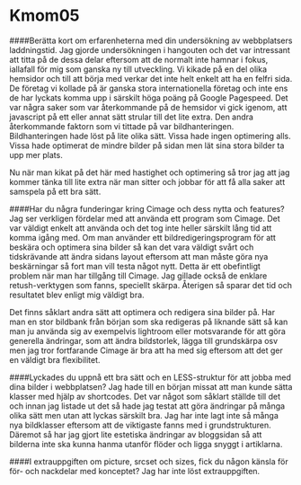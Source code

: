 Kmom05
===============================

####Berätta kort om erfarenheterna med din undersökning av webbplatsers laddningstid.
Jag gjorde undersökningen i hangouten och det var intressant att titta på de dessa delar eftersom att de normalt inte hamnar i fokus, iallafall för mig som ganska ny till utveckling. Vi kikade på en del olika hemsidor och till att börja med verkar det inte helt enkelt att ha en felfri sida. De företag vi kollade på är ganska stora internationella företag och inte ens de har lyckats komma upp i särskilt höga poäng på Google Pagespeed. Det var några saker som var återkommande på de hemsidor vi gick igenom, att javascript på ett eller annat sätt strular till det lite extra. Den andra återkommande faktorn som vi tittade på var bildhanteringen. Bildhanteringen hade löst på lite olika sätt. Vissa hade ingen optimering alls. Vissa hade optimerat de mindre bilder på sidan men lät sina stora bilder ta upp mer plats.

Nu när man kikat på det här med hastighet och optimering så tror jag att jag kommer tänka till lite extra när man sitter och jobbar för att få alla saker att samspela på ett bra sätt.

####Har du några funderingar kring Cimage och dess nytta och features?
Jag ser verkligen fördelar med att använda ett program som Cimage. Det var väldigt enkelt att använda och det tog inte heller särskilt lång tid att komma igång med. Om man använder ett bildredigeringsprogram för att beskära och optimera sina bilder så kan det vara väldigt svårt och tidskrävande att ändra sidans layout eftersom att man måste göra nya beskärningar så fort man vill testa något nytt. Detta är ett obefintligt problem när man har tillgång till Cimage. Jag gillade också de enklare retush-verktygen som fanns, speciellt skärpa. Återigen så sparar det tid och resultatet blev enligt mig väldigt bra.  

Det finns såklart andra sätt att optimera och redigera sina bilder på. Har man en stor bildbank från början som ska redigeras på liknande sätt så kan man ju använda sig av exempelvis lightroom eller motsvarande för att göra generella ändringar, som att ändra bildstorlek, lägga till grundskärpa osv men jag tror fortfarande Cimage är bra att ha med sig eftersom att det ger en väldigt bra flexibilitet.

####Lyckades du uppnå ett bra sätt och en LESS-struktur för att jobba med dina bilder i webbplatsen?
Jag hade till en början missat att man kunde sätta klasser med hjälp av shortcodes. Det var något som såklart ställde till det och innan jag listade ut det så hade jag testat att göra ändringar på många olika sätt men utan att lyckas särskilt bra. Jag har inte lagt inte så många nya bildklasser eftersom att de viktigaste fanns med i grundstrukturen. Däremot så har jag gjort lite estetiska ändringar av bloggsidan så att bilderna inte ska kunna hanma utanför flöder och ligga snyggt i artiklarna.

####I extrauppgiften om picture, srcset och sizes, fick du någon känsla för för- och nackdelar med konceptet?
Jag har inte löst extrauppgiften.
